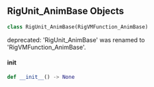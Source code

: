 ## RigUnit_AnimBase Objects

```python
class RigUnit_AnimBase(RigVMFunction_AnimBase)
```

deprecated: 'RigUnit_AnimBase' was renamed to 'RigVMFunction_AnimBase'.

<a id="unreal.RigUnit_AnimBase.__init__"></a>

#### __init__

```python
def __init__() -> None
```

<a id="unreal.RigVMFunction_AnimEasingType"></a>